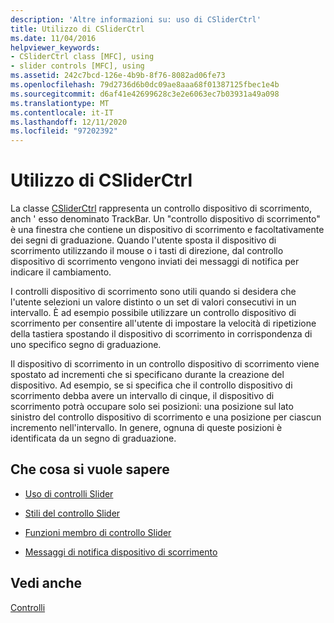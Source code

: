 ```yaml
---
description: 'Altre informazioni su: uso di CSliderCtrl'
title: Utilizzo di CSliderCtrl
ms.date: 11/04/2016
helpviewer_keywords:
- CSliderCtrl class [MFC], using
- slider controls [MFC], using
ms.assetid: 242c7bcd-126e-4b9b-8f76-8082ad06fe73
ms.openlocfilehash: 79d2736d6b0dc09ae8aaa68f01387125fbec1e4b
ms.sourcegitcommit: d6af41e42699628c3e2e6063ec7b03931a49a098
ms.translationtype: MT
ms.contentlocale: it-IT
ms.lasthandoff: 12/11/2020
ms.locfileid: "97202392"
---
```

# <a name="using-csliderctrl"></a>Utilizzo di CSliderCtrl

La classe [CSliderCtrl](../mfc/reference/csliderctrl-class.md) rappresenta un controllo dispositivo di scorrimento, anch ' esso denominato TrackBar. Un "controllo dispositivo di scorrimento" è una finestra che contiene un dispositivo di scorrimento e facoltativamente dei segni di graduazione. Quando l'utente sposta il dispositivo di scorrimento utilizzando il mouse o i tasti di direzione, dal controllo dispositivo di scorrimento vengono inviati dei messaggi di notifica per indicare il cambiamento.

I controlli dispositivo di scorrimento sono utili quando si desidera che l'utente selezioni un valore distinto o un set di valori consecutivi in un intervallo. È ad esempio possibile utilizzare un controllo dispositivo di scorrimento per consentire all'utente di impostare la velocità di ripetizione della tastiera spostando il dispositivo di scorrimento in corrispondenza di uno specifico segno di graduazione.

Il dispositivo di scorrimento in un controllo dispositivo di scorrimento viene spostato ad incrementi che si specificano durante la creazione del dispositivo. Ad esempio, se si specifica che il controllo dispositivo di scorrimento debba avere un intervallo di cinque, il dispositivo di scorrimento potrà occupare solo sei posizioni: una posizione sul lato sinistro del controllo dispositivo di scorrimento e una posizione per ciascun incremento nell'intervallo. In genere, ognuna di queste posizioni è identificata da un segno di graduazione.

## <a name="what-do-you-want-to-know-more-about"></a>Che cosa si vuole sapere

- [Uso di controlli Slider](../mfc/using-slider-controls.md)

- [Stili del controllo Slider](../mfc/slider-control-styles.md)

- [Funzioni membro di controllo Slider](../mfc/slider-control-member-functions.md)

- [Messaggi di notifica dispositivo di scorrimento](../mfc/slider-notification-messages.md)

## <a name="see-also"></a>Vedi anche

[Controlli](../mfc/controls-mfc.md)
